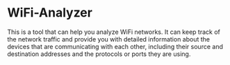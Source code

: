 # WiFi-Analyzer
This is a tool that can help you analyze WiFi networks. It can keep track of the network traffic and provide you with detailed information about the devices that are communicating with each other, including their source and destination addresses and the protocols or ports they are using.
